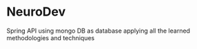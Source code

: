 # NeuroDev
Spring API using mongo DB as database applying all the learned methodologies and techniques
